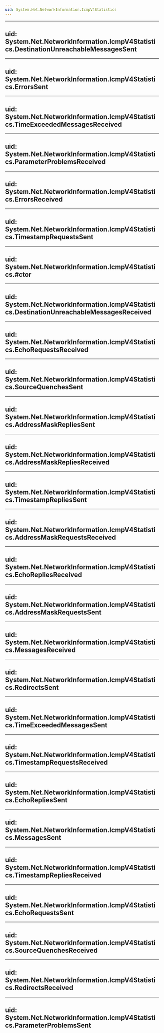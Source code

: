 ```yaml
---
uid: System.Net.NetworkInformation.IcmpV4Statistics
---
```


---
uid: System.Net.NetworkInformation.IcmpV4Statistics.DestinationUnreachableMessagesSent
---

---
uid: System.Net.NetworkInformation.IcmpV4Statistics.ErrorsSent
---

---
uid: System.Net.NetworkInformation.IcmpV4Statistics.TimeExceededMessagesReceived
---

---
uid: System.Net.NetworkInformation.IcmpV4Statistics.ParameterProblemsReceived
---

---
uid: System.Net.NetworkInformation.IcmpV4Statistics.ErrorsReceived
---

---
uid: System.Net.NetworkInformation.IcmpV4Statistics.TimestampRequestsSent
---

---
uid: System.Net.NetworkInformation.IcmpV4Statistics.#ctor
---

---
uid: System.Net.NetworkInformation.IcmpV4Statistics.DestinationUnreachableMessagesReceived
---

---
uid: System.Net.NetworkInformation.IcmpV4Statistics.EchoRequestsReceived
---

---
uid: System.Net.NetworkInformation.IcmpV4Statistics.SourceQuenchesSent
---

---
uid: System.Net.NetworkInformation.IcmpV4Statistics.AddressMaskRepliesSent
---

---
uid: System.Net.NetworkInformation.IcmpV4Statistics.AddressMaskRepliesReceived
---

---
uid: System.Net.NetworkInformation.IcmpV4Statistics.TimestampRepliesSent
---

---
uid: System.Net.NetworkInformation.IcmpV4Statistics.AddressMaskRequestsReceived
---

---
uid: System.Net.NetworkInformation.IcmpV4Statistics.EchoRepliesReceived
---

---
uid: System.Net.NetworkInformation.IcmpV4Statistics.AddressMaskRequestsSent
---

---
uid: System.Net.NetworkInformation.IcmpV4Statistics.MessagesReceived
---

---
uid: System.Net.NetworkInformation.IcmpV4Statistics.RedirectsSent
---

---
uid: System.Net.NetworkInformation.IcmpV4Statistics.TimeExceededMessagesSent
---

---
uid: System.Net.NetworkInformation.IcmpV4Statistics.TimestampRequestsReceived
---

---
uid: System.Net.NetworkInformation.IcmpV4Statistics.EchoRepliesSent
---

---
uid: System.Net.NetworkInformation.IcmpV4Statistics.MessagesSent
---

---
uid: System.Net.NetworkInformation.IcmpV4Statistics.TimestampRepliesReceived
---

---
uid: System.Net.NetworkInformation.IcmpV4Statistics.EchoRequestsSent
---

---
uid: System.Net.NetworkInformation.IcmpV4Statistics.SourceQuenchesReceived
---

---
uid: System.Net.NetworkInformation.IcmpV4Statistics.RedirectsReceived
---

---
uid: System.Net.NetworkInformation.IcmpV4Statistics.ParameterProblemsSent
---
